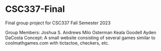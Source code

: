 # CSC337-Final
Final group project for CSC337 Fall Semester 2023

Group Members: 
    Joshua S. Andrews
    Milo Osterman
    Keala Goodell
    Ayden DaCosta
Concept:
    A small website consisting of several games similar to coolmathgames.com with tictactoe, checkers, etc.
